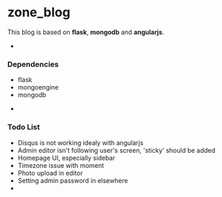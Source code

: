 # zone_blog

This blog is based on **flask**, **mongodb** and **angularjs**.

-

### Dependencies


* flask
* mongoengine
* mongodb

-

### Todo List


* Disqus is not working idealy with angularjs
* Admin editor isn't following user's screen, 'sticky' should be added
* Homepage UI, especially sidebar
* Timezone issue with moment
* Photo upload in editor
* Setting admin password in elsewhere
* 